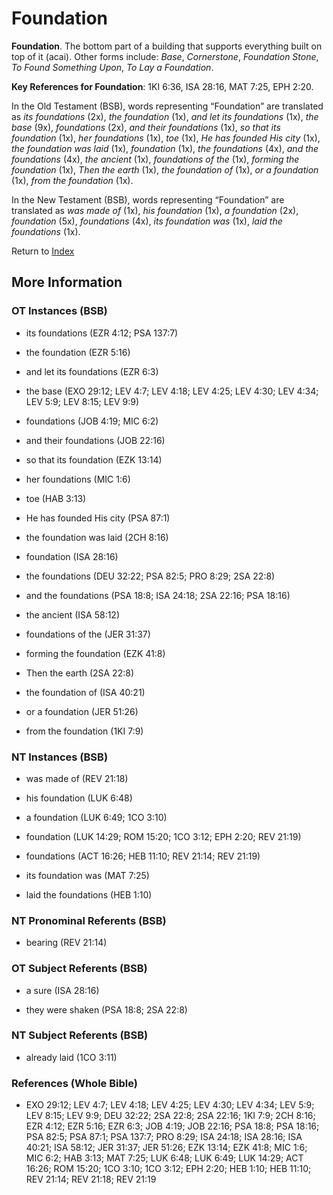 # Foundation
**Foundation**. 
The bottom part of a building that supports everything built on top of it (acai). 
Other forms include: 
*Base*, *Cornerstone*, *Foundation Stone*, *To Found Something Upon*, *To Lay a Foundation*. 


**Key References for Foundation**: 
1KI 6:36, ISA 28:16, MAT 7:25, EPH 2:20. 


In the Old Testament (BSB), words representing “Foundation” are translated as 
*its foundations* (2x), *the foundation* (1x), *and let its foundations* (1x), *the base* (9x), *foundations* (2x), *and their foundations* (1x), *so that its foundation* (1x), *her foundations* (1x), *toe* (1x), *He has founded His city* (1x), *the foundation was laid* (1x), *foundation* (1x), *the foundations* (4x), *and the foundations* (4x), *the ancient* (1x), *foundations of the* (1x), *forming the foundation* (1x), *Then the earth* (1x), *the foundation of* (1x), *or a foundation* (1x), *from the foundation* (1x). 


In the New Testament (BSB), words representing “Foundation” are translated as 
*was made of* (1x), *his foundation* (1x), *a foundation* (2x), *foundation* (5x), *foundations* (4x), *its foundation was* (1x), *laid the foundations* (1x). 


Return to [Index](00-Index.md)

## More Information

### OT Instances (BSB)

* its foundations (EZR 4:12; PSA 137:7)

* the foundation (EZR 5:16)

* and let its foundations (EZR 6:3)

* the base (EXO 29:12; LEV 4:7; LEV 4:18; LEV 4:25; LEV 4:30; LEV 4:34; LEV 5:9; LEV 8:15; LEV 9:9)

* foundations (JOB 4:19; MIC 6:2)

* and their foundations (JOB 22:16)

* so that its foundation (EZK 13:14)

* her foundations (MIC 1:6)

* toe (HAB 3:13)

* He has founded His city (PSA 87:1)

* the foundation was laid (2CH 8:16)

* foundation (ISA 28:16)

* the foundations (DEU 32:22; PSA 82:5; PRO 8:29; 2SA 22:8)

* and the foundations (PSA 18:8; ISA 24:18; 2SA 22:16; PSA 18:16)

* the ancient (ISA 58:12)

* foundations of the (JER 31:37)

* forming the foundation (EZK 41:8)

* Then the earth (2SA 22:8)

* the foundation of (ISA 40:21)

* or a foundation (JER 51:26)

* from the foundation (1KI 7:9)



### NT Instances (BSB)

* was made of (REV 21:18)

* his foundation (LUK 6:48)

* a foundation (LUK 6:49; 1CO 3:10)

* foundation (LUK 14:29; ROM 15:20; 1CO 3:12; EPH 2:20; REV 21:19)

* foundations (ACT 16:26; HEB 11:10; REV 21:14; REV 21:19)

* its foundation was (MAT 7:25)

* laid the foundations (HEB 1:10)



### NT Pronominal Referents (BSB)

* bearing (REV 21:14)



### OT Subject Referents (BSB)

* a sure (ISA 28:16)

* they were shaken (PSA 18:8; 2SA 22:8)



### NT Subject Referents (BSB)

* already laid (1CO 3:11)



### References (Whole Bible)

* EXO 29:12; LEV 4:7; LEV 4:18; LEV 4:25; LEV 4:30; LEV 4:34; LEV 5:9; LEV 8:15; LEV 9:9; DEU 32:22; 2SA 22:8; 2SA 22:16; 1KI 7:9; 2CH 8:16; EZR 4:12; EZR 5:16; EZR 6:3; JOB 4:19; JOB 22:16; PSA 18:8; PSA 18:16; PSA 82:5; PSA 87:1; PSA 137:7; PRO 8:29; ISA 24:18; ISA 28:16; ISA 40:21; ISA 58:12; JER 31:37; JER 51:26; EZK 13:14; EZK 41:8; MIC 1:6; MIC 6:2; HAB 3:13; MAT 7:25; LUK 6:48; LUK 6:49; LUK 14:29; ACT 16:26; ROM 15:20; 1CO 3:10; 1CO 3:12; EPH 2:20; HEB 1:10; HEB 11:10; REV 21:14; REV 21:18; REV 21:19



